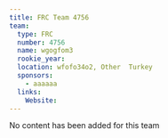 ```yaml
---
title: FRC Team 4756
team:
  type: FRC
  number: 4756
  name: wgogfom3
  rookie_year: 
  location: wfofo34o2, Other  Turkey
  sponsors:
    - aaaaaa
  links:
    Website: 
---
```

No content has been added for this team